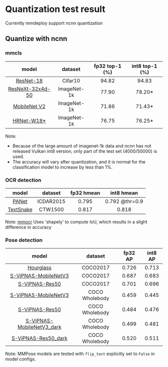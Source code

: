 # Quantization test result

Currently mmdeploy support ncnn quantization

## Quantize with ncnn

### mmcls

|                                                            model                                                             |   dataset   | fp32 top-1 (%) | int8 top-1 (%) |
| :--------------------------------------------------------------------------------------------------------------------------: | :---------: | :------------: | :------------: |
|       [ResNet-18](https://github.com/open-mmlab/mmclassification/blob/master/configs/resnet/resnet18_8xb16_cifar10.py)       |   Cifar10   |     94.82      |     94.83      |
| [ResNeXt-32x4d-50](https://github.com/open-mmlab/mmclassification/blob/master/configs/resnext/resnext50-32x4d_8xb32_in1k.py) | ImageNet-1k |     77.90      |    78.20\*     |
|  [MobileNet V2](https://github.com/open-mmlab/mmclassification/blob/master/configs/mobilenet_v2/mobilenet-v2_8xb32_in1k.py)  | ImageNet-1k |     71.86      |    71.43\*     |
|       [HRNet-W18\*](https://github.com/open-mmlab/mmclassification/blob/master/configs/hrnet/hrnet-w18_4xb32_in1k.py)        | ImageNet-1k |     76.75      |    76.25\*     |

Note:

- Because of the large amount of imagenet-1k data and ncnn has not released Vulkan int8 version, only part of the test set (4000/50000) is used.
- The accuracy will vary after quantization, and it is normal for the classification model to increase by less than 1%.

### OCR detection

|                                                            model                                                             |  dataset  | fp32 hmean |   int8 hmean   |
| :--------------------------------------------------------------------------------------------------------------------------: | :-------: | :--------: | :------------: |
|      [PANet](https://github.com/open-mmlab/mmocr/blob/main/configs/textdet/panet/panet_r18_fpem_ffm_600e_icdar2015.py)       | ICDAR2015 |   0.795    | 0.792 @thr=0.9 |
| [TextSnake](https://github.com/open-mmlab/mmocr/blob/main/configs/textdet/textsnake/textsnake_r50_fpn_unet_1200e_ctw1500.py) |  CTW1500  |   0.817    |     0.818      |

Note:  [mmocr](https://github.com/open-mmlab/mmocr)  Uses 'shapely' to compute IoU, which results in a slight difference in accuracy

### Pose detection

|                                                                                             model                                                                                              |    dataset     | fp32 AP | int8 AP |
| :--------------------------------------------------------------------------------------------------------------------------------------------------------------------------------------------: | :------------: | :-----: | :-----: |
|                        [Hourglass](https://github.com/open-mmlab/mmpose/blob/master/configs/body/2d_kpt_sview_rgb_img/topdown_heatmap/coco/hourglass52_coco_256x256.py)                        |    COCO2017    |  0.726  |  0.713  |
|                  [S-ViPNAS-MobileNetV3](https://github.com/open-mmlab/mmpose/blob/master/configs/body/2d_kpt_sview_rgb_img/topdown_heatmap/coco/vipnas_mbv3_coco_256x192.py)                   |    COCO2017    |  0.687  |  0.683  |
|                     [S-ViPNAS-Res50](https://github.com/open-mmlab/mmpose/blob/master/configs/body/2d_kpt_sview_rgb_img/topdown_heatmap/coco/vipnas_res50_coco_256x192.py)                     |    COCO2017    |  0.701  |  0.696  |
|      [S-ViPNAS-MobileNetV3](https://github.com/open-mmlab/mmpose/blob/master/configs/wholebody/2d_kpt_sview_rgb_img/topdown_heatmap/coco-wholebody/vipnas_mbv3_coco_wholebody_256x192.py)      | COCO Wholebody |  0.459  |  0.445  |
|        [S-ViPNAS-Res50](https://github.com/open-mmlab/mmpose/blob/master/configs/wholebody/2d_kpt_sview_rgb_img/topdown_heatmap/coco-wholebody/vipnas_res50_coco_wholebody_256x192.py)         | COCO Wholebody |  0.484  |  0.476  |
| [S-ViPNAS-MobileNetV3_dark](https://github.com/open-mmlab/mmpose/blob/master/configs/wholebody/2d_kpt_sview_rgb_img/topdown_heatmap/coco-wholebody/vipnas_mbv3_coco_wholebody_256x192_dark.py) | COCO Wholebody |  0.499  |  0.481  |
|   [S-ViPNAS-Res50_dark](https://github.com/open-mmlab/mmpose/blob/master/configs/wholebody/2d_kpt_sview_rgb_img/topdown_heatmap/coco-wholebody/vipnas_res50_coco_wholebody_256x192_dark.py)    | COCO Wholebody |  0.520  |  0.511  |

Note: MMPose models are tested with `flip_test` explicitly set to `False` in model configs.
